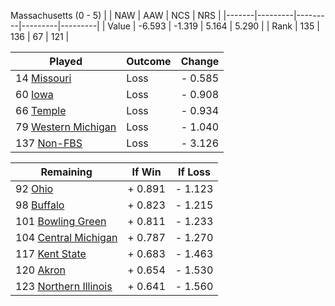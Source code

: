 Massachusetts (0 - 5)
|       |   NAW   |   AAW   |   NCS   |   NRS   |
|-------|---------|---------|---------|---------|
| Value |  -6.593 |  -1.319 |   5.164 |   5.290 |
| Rank  |     135 |     136 |      67 |     121 |

| Played                    | Outcome    |  Change  |
|---------------------------|------------|----------|
|  14 [Missouri              ](Missouri.md)| Loss       | -  0.585 |
|  60 [Iowa                  ](Iowa.md)| Loss       | -  0.908 |
|  66 [Temple                ](Temple.md)| Loss       | -  0.934 |
|  79 [Western Michigan      ](WesternMichigan.md)| Loss       | -  1.040 |
| 137 [Non-FBS               ](NonFBS.md)| Loss       | -  3.126 |

| Remaining                 |  If Win  |  If Loss |
|---------------------------|----------|----------|
|  92 [Ohio                  ](Ohio.md)| +  0.891 | -  1.123 |
|  98 [Buffalo               ](Buffalo.md)| +  0.823 | -  1.215 |
| 101 [Bowling Green         ](BowlingGreen.md)| +  0.811 | -  1.233 |
| 104 [Central Michigan      ](CentralMichigan.md)| +  0.787 | -  1.270 |
| 117 [Kent State            ](KentState.md)| +  0.683 | -  1.463 |
| 120 [Akron                 ](Akron.md)| +  0.654 | -  1.530 |
| 123 [Northern Illinois     ](NorthernIllinois.md)| +  0.641 | -  1.560 |

